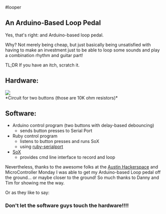 #looper

## An Arduino-Based Loop Pedal

Yes, that's right: and Arduino-based loop pedal.

Why?  Not merely being cheap, but just basically being unsatisfied with having to make an investment just to be
able to loop some sounds and play a combination rhythm and guitar part!

TL;DR
If you have an itch, scratch it.

## Hardware:

<img src="http://www.chriscontinanza.com/images/loop_pedal_buttons.jpg" />
<br/>
*Circuit for two buttons (those are 10K ohm resistors)*

## Software:

- Arduino control program (two buttons with delay-based debouncing)
  - sends button presses to Serial Port
- Ruby control program
  - listens to button presses and runs SoX
  - using [ruby-serialport](http://ruby-serialport.rubyforge.org/)
- [SoX](http://sox.sourceforge.net/)
  - provides cmd line interface to record and loop


Nevertheless, thanks to the awesome folks at the [Austin Hackerspace](http:/www.atxhackerspace.org) and MicroController Monday I was able to get my Arduino-based Loop pedal off the ground... or maybe closer to the ground!  So much thanks to Danny and Tim for showing me the way.

Or as they like to say:
### Don't let the software guys touch the hardware!!!! 

